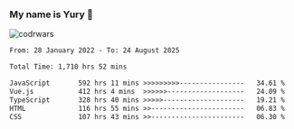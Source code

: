 ### My name is Yury 👋 
![codrwars](https://www.codewars.com/users/litury/badges/micro) 


<!--START_SECTION:waka-->

```txt
From: 28 January 2022 - To: 24 August 2025

Total Time: 1,710 hrs 52 mins

JavaScript       592 hrs 11 mins >>>>>>>>>----------------   34.61 %
Vue.js           412 hrs 4 mins  >>>>>>-------------------   24.09 %
TypeScript       328 hrs 40 mins >>>>>--------------------   19.21 %
HTML             116 hrs 55 mins >>-----------------------   06.83 %
CSS              107 hrs 43 mins >>-----------------------   06.30 %
```

<!--END_SECTION:waka-->

